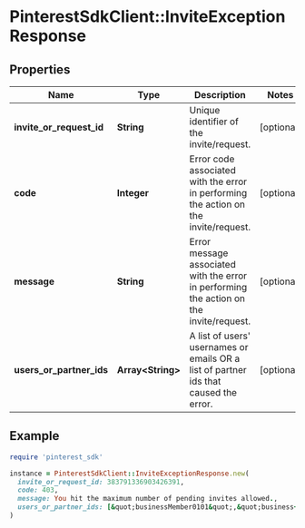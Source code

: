 # PinterestSdkClient::InviteExceptionResponse

## Properties

| Name | Type | Description | Notes |
| ---- | ---- | ----------- | ----- |
| **invite_or_request_id** | **String** | Unique identifier of the invite/request. | [optional] |
| **code** | **Integer** | Error code associated with the error in performing the action on the invite/request. | [optional] |
| **message** | **String** | Error message associated with the error in performing the action on the invite/request. | [optional] |
| **users_or_partner_ids** | **Array&lt;String&gt;** | A list of users&#39; usernames or emails OR a list of partner ids that caused the error. | [optional] |

## Example

```ruby
require 'pinterest_sdk'

instance = PinterestSdkClient::InviteExceptionResponse.new(
  invite_or_request_id: 383791336903426391,
  code: 403,
  message: You hit the maximum number of pending invites allowed.,
  users_or_partner_ids: [&quot;businessMember0101&quot;,&quot;business+member@business.com&quot;]
)
```

